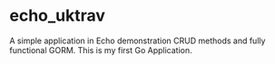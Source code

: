 # echo_uktrav
A simple application in Echo demonstration CRUD methods and fully functional GORM.
This is my first Go Application. 
